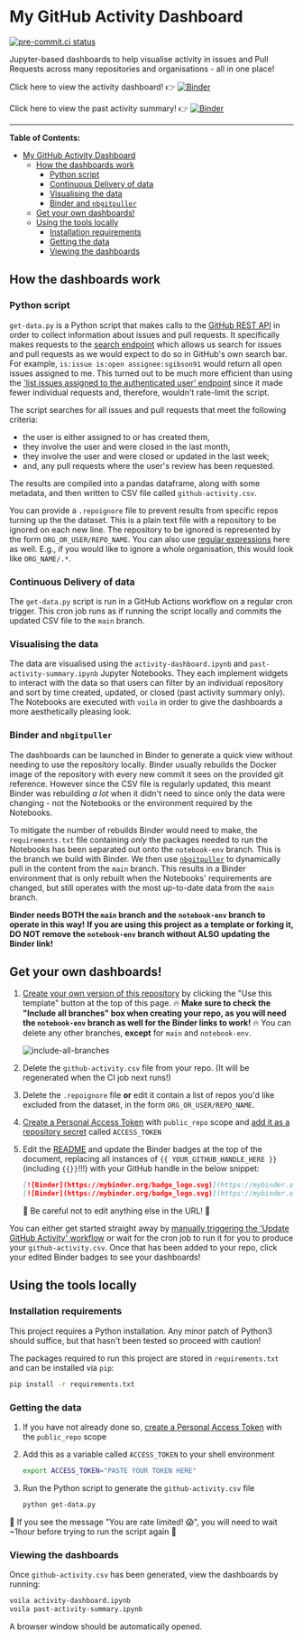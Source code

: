# My GitHub Activity Dashboard

[![pre-commit.ci status](https://results.pre-commit.ci/badge/github/sgibson91/github-activity-dashboard/main.svg)](https://results.pre-commit.ci/latest/github/sgibson91/github-activity-dashboard/main)

Jupyter-based dashboards to help visualise activity in issues and Pull Requests across many repositories and organisations - all in one place!

Click here to view the activity dashboard! :point_right: [![Binder](https://mybinder.org/badge_logo.svg)](https://mybinder.org/v2/gh/sgibson91/github-activity-dashboard/notebook-env?urlpath=git-pull%3Frepo%3Dhttps%253A%252F%252Fgithub.com%252Fsgibson91%252Fgithub-activity-dashboard%26urlpath%3D%252Fvoila%252Frender%252Fgithub-activity-dashboard%252Factivity-dashboard.ipynb%26branch%3Dmain)

Click here to view the past activity summary! :point_right: [![Binder](https://mybinder.org/badge_logo.svg)](https://mybinder.org/v2/gh/sgibson91/github-activity-dashboard/notebook-env?urlpath=git-pull%3Frepo%3Dhttps%253A%252F%252Fgithub.com%252Fsgibson91%252Fgithub-activity-dashboard%26urlpath%3D%252Fvoila%252Frender%252Fgithub-activity-dashboard%252Fpast-activity-summary.ipynb%26branch%3Dmain)

---

**Table of Contents:**

- [My GitHub Activity Dashboard](#my-github-activity-dashboard)
  - [How the dashboards work](#how-the-dashboards-work)
    - [Python script](#python-script)
    - [Continuous Delivery of data](#continuous-delivery-of-data)
    - [Visualising the data](#visualising-the-data)
    - [Binder and `nbgitpuller`](#binder-and-nbgitpuller)
  - [Get your own dashboards!](#get-your-own-dashboards)
  - [Using the tools locally](#using-the-tools-locally)
    - [Installation requirements](#installation-requirements)
    - [Getting the data](#getting-the-data)
    - [Viewing the dashboards](#viewing-the-dashboards)

## How the dashboards work

### Python script

`get-data.py` is a Python script that makes calls to the [GitHub REST API](https://docs.github.com/en/rest) in order to collect information about issues and pull requests.
It specifically makes requests to the [search endpoint](https://docs.github.com/en/rest/reference/search#search-issues-and-pull-requests) which allows us search for issues and pull requests as we would expect to do so in GitHub's own search bar.
For example, `is:issue is:open assignee:sgibson91` would return all open issues assigned to me.
This turned out to be much more efficient than using the ['list issues assigned to the authenticated user' endpoint](https://docs.github.com/en/rest/reference/issues#list-issues-assigned-to-the-authenticated-user) since it made fewer individual requests and, therefore, wouldn't rate-limit the script.

The script searches for all issues and pull requests that meet the following criteria:

- the user is either assigned to or has created them,
- they involve the user and were closed in the last month,
- they involve the user and were closed or updated in the last week;
- and, any pull requests where the user's review has been requested.

The results are compiled into a pandas dataframe, along with some metadata, and then written to CSV file called `github-activity.csv`.

You can provide a `.repoignore` file to prevent results from specific repos turning up the the dataset.
This is a plain text file with a repository to be ignored on each new line.
The repository to be ignored is represented by the form `ORG_OR_USER/REPO_NAME`.
You can also use [regular expressions](https://en.wikipedia.org/wiki/Regular_expression) here as well.
E.g., if you would like to ignore a whole organisation, this would look like `ORG_NAME/.*`.

### Continuous Delivery of data

The `get-data.py` script is run in a GitHub Actions workflow on a regular cron trigger.
This cron job runs as if running the script locally and commits the updated CSV file to the `main` branch.

### Visualising the data

The data are visualised using the `activity-dashboard.ipynb` and `past-activity-summary.ipynb` Jupyter Notebooks.
They each implement widgets to interact with the data so that users can filter by an individual repository and sort by time created, updated, or closed (past activity summary only).
The Notebooks are executed with `voila` in order to give the dashboards a more aesthetically pleasing look.

### Binder and `nbgitpuller`

The dashboards can be launched in Binder to generate a quick view without needing to use the repository locally.
Binder usually rebuilds the Docker image of the repository with every new commit it sees on the provided git reference.
However since the CSV file is regularly updated, this meant Binder was rebuilding _a lot_ when it didn't need to since only the data were changing - not the Notebooks or the environment required by the Notebooks.

To mitigate the number of rebuilds Binder would need to make, the `requirements.txt` file containing _only_ the packages needed to run the Notebooks has been separated out onto the `notebook-env` branch.
This is the branch we build with Binder.
We then use [`nbgitpuller`](https://jupyterhub.github.io/nbgitpuller/) to dynamically pull in the content from the `main` branch.
This results in a Binder environment that is only rebuilt when the Notebooks' requirements are changed, but still operates with the most up-to-date data from the `main` branch.

**Binder needs BOTH the `main` branch and the `notebook-env` branch to operate in this way!**
**If you are using this project as a template or forking it, DO NOT remove the `notebook-env` branch without ALSO updating the Binder link!**

## Get your own dashboards!

1. [Create your own version of this repository](https://docs.github.com/en/repositories/creating-and-managing-repositories/creating-a-repository-from-a-template) by clicking the "Use this template" button at the top of this page.
   :fire: **Make sure to check the "Include all branches" box when creating your repo, as you will need the `notebook-env` branch as well for the Binder links to work!** :fire:
   You can delete any other branches, **except** for `main` and `notebook-env`.

   ![include-all-branches](https://docs.github.com/assets/cb-28415/images/help/repository/include-all-branches.png)

2. Delete the `github-activity.csv` file from your repo.
   (It will be regenerated when the CI job next runs!)
3. Delete the `.repoignore` file **or** edit it contain a list of repos you'd like excluded from the dataset, in the form `ORG_OR_USER/REPO_NAME`.
4. [Create a Personal Access Token](https://docs.github.com/en/authentication/keeping-your-account-and-data-secure/creating-a-personal-access-token) with `public_repo` scope and [add it as a repository secret](https://docs.github.com/en/actions/security-guides/encrypted-secrets#creating-encrypted-secrets-for-a-repository) called `ACCESS_TOKEN`
5. Edit the [README](./README.md) and update the Binder badges at the top of the document, replacing all instances of `{{ YOUR_GITHUB_HANDLE_HERE }}` (including `{{}}`!!!) with your GitHub handle in the below snippet:

   ```markdown
   [![Binder](https://mybinder.org/badge_logo.svg)](https://mybinder.org/v2/gh/{{ YOUR_GITHUB_HANDLE_HERE }}/github-activity-dashboard/notebook-env?urlpath=git-pull%3Frepo%3Dhttps%253A%252F%252Fgithub.com%252F{{ YOUR_GITHUB_HANDLE_HERE }}%252Fgithub-activity-dashboard%26urlpath%3D%252Fvoila%252Frender%252Fgithub-activity-dashboard%252Factivity-dashboard.ipynb%26branch%3Dmain)
   [![Binder](https://mybinder.org/badge_logo.svg)](https://mybinder.org/v2/gh/{{ YOUR_GITHUB_HANDLE_HERE }}/github-activity-dashboard/notebook-env?urlpath=git-pull%3Frepo%3Dhttps%253A%252F%252Fgithub.com%252F{{ YOUR_GITHUB_HANDLE_HERE }}%252Fgithub-activity-dashboard%26urlpath%3D%252Fvoila%252Frender%252Fgithub-activity-dashboard%252Fpast-activity-summary.ipynb%26branch%3Dmain)
   ```

   :rotating_light: Be careful not to edit anything else in the URL! :rotating_light:

You can either get started straight away by [manually triggering the 'Update GitHub Activity' workflow](https://docs.github.com/en/actions/managing-workflow-runs/manually-running-a-workflow#running-a-workflow) or wait for the cron job to run it for you to produce your `github-activity.csv`.
Once that has been added to your repo, click your edited Binder badges to see your dashboards!

## Using the tools locally

### Installation requirements

This project requires a Python installation.
Any minor patch of Python3 should suffice, but that hasn't been tested so proceed with caution!

The packages required to run this project are stored in `requirements.txt` and can be installed via `pip`:

```bash
pip install -r requirements.txt
```

### Getting the data

1. If you have not already done so, [create a Personal Access Token](https://docs.github.com/en/authentication/keeping-your-account-and-data-secure/creating-a-personal-access-token) with the `public_repo` scope
2. Add this as a variable called `ACCESS_TOKEN` to your shell environment

   ```bash
   export ACCESS_TOKEN="PASTE YOUR TOKEN HERE"
   ```

3. Run the Python script to generate the `github-activity.csv` file

   ```bash
   python get-data.py
   ```

:rotating_light: If you see the message "You are rate limited! :scream:", you will need to wait ~1hour before trying to run the script again :rotating_light:

### Viewing the dashboards

Once `github-activity.csv` has been generated, view the dashboards by running:

```bash
voila activity-dashboard.ipynb
voila past-activity-summary.ipynb
```

A browser window should be automatically opened.
